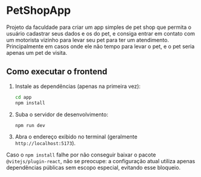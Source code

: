 # PetShopApp

Projeto da faculdade para criar um app simples de pet shop que permita o usuário cadastrar seus dados e os do pet, e consiga entrar em contato com um motorista vizinho para levar seu pet para ter um atendimento. Principalmente em casos onde ele não tempo para levar o pet, e o pet seria apenas um pet de visita.

## Como executar o frontend

1. Instale as dependências (apenas na primeira vez):

   ```bash
   cd app
   npm install
   ```

2. Suba o servidor de desenvolvimento:

   ```bash
   npm run dev
   ```

3. Abra o endereço exibido no terminal (geralmente `http://localhost:5173`).

Caso o `npm install` falhe por não conseguir baixar o pacote `@vitejs/plugin-react`, não se preocupe: a configuração atual utiliza apenas dependências públicas sem escopo especial, evitando esse bloqueio.
